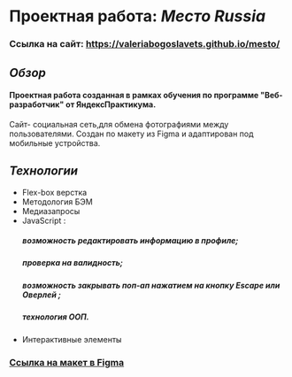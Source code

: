 # Проектная работа: _Место Russia_
### Ссылка на сайт: https://valeriabogoslavets.github.io/mesto/

## _Обзор_
#### Проектная работа созданная в рамках обучения по программе "Веб-разработчик" от ЯндексПрактикума.
Сайт- социальная сеть,для обмена фотографиями между пользователями. Создан по макету из Figma и адаптирован под мобильные устройства. 

## _Технологии_
* Flex-box верстка
* Методология БЭМ
* Медиазапросы
* JavaScript :
   ##### возможность редактировать информацию в профиле;
   ##### проверка на валидность;
   ##### возможность закрывать поп-ап нажатием на кнопку Escape или Оверлей ;
   ##### технология ООП.
* Интерактивные элементы

### [Ссылка на макет в Figma](https://www.figma.com/file/2cn9N9jSkmxD84oJik7xL7/JavaScript.-Sprint-4?node-id=0%3A1)

